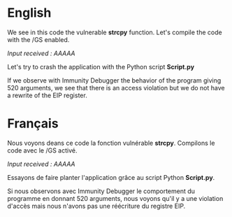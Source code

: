 # English

We see in this code the vulnerable <strong>strcpy</strong> function. Let's compile the code with the /GS enabled.

<i>Input received : AAAAA</i>

Let's try to crash the application with the Python script <strong>Script.py</strong>

If we observe with Immunity Debugger the behavior of the program giving 520 arguments, we see that there is an access violation but we do not have a rewrite of the EIP register.

# Français

Nous voyons deans ce code la fonction vulnérable <strong>strcpy</strong>. Compilons le code avec le /GS activé.

<i>Input received : AAAAA</i>

Essayons de faire planter l'application grâce au script Python <strong>Script.py</strong>.

Si nous observons avec Immunity Debugger le comportement du programme en donnant 520 arguments, nous voyons qu'il y a une violation d'accès mais nous n'avons pas une réécriture du registre EIP.
